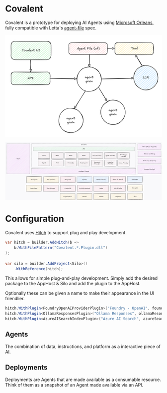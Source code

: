 # Covalent

Covalent is a prototype for deploying AI Agents using [Microsoft Orleans](https://github.com/dotnet/orleans), fully compatible with Letta's [agent-file](https://github.com/letta-ai/agent-file) spec.

![Overview](doc/overview.png)

![Arch High Level](doc/architecture-high-level.png)

# Configuration

Covalent uses [Hitch](https://github.com/jsedlak/hitch) to support plug and play development.

```csharp
var hitch = builder.AddHitch(b =>
    b.WithFilePattern("Covalent.*.Plugin.dll")
);

var silo = builder.AddProject<Silo>()
    .WithReference(hitch);
```

This allows for simple plug-and-play development. Simply add the desired package to the AppHost & Silo and add the plugin to the AppHost.

Optionally these can be given a name to make their appearance in the UI friendlier.

```csharp
hitch.WithPlugin<FoundryOpenAIProviderPlugin>("Foundry - OpenAI", foundryResource);
hitch.WithPlugin<OllamaResponsesPlugin>("Ollama Responses", ollamaResource);
hitch.WithPlugin<AzureAISearchIndexPlugin>("Azure AI Search", azureSearchResource);
```

## Agents

The combination of data, instructions, and platform as a interactive piece of AI.

## Deployments

Deployments are Agents that are made available as a consumable resource. Think of them as a snapshot of an Agent made available via an API.
